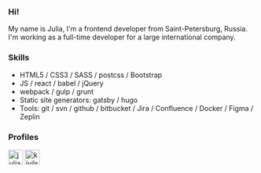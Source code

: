 ### Hi!
My name is Julia, 
I'm a frontend developer from Saint-Petersburg, Russia.
I'm working as a full-time developer for a large international company.

### Skills

- HTML5 / CSS3 / SASS / postcss / Bootstrap
- JS / react / babel / jQuery
- webpack / gulp / grunt
- Static site generators: gatsby / hugo
- Tools: git / svn / github / bitbucket / Jira / Confluence / Docker / Figma / Zeplin


### Profiles
<p align="left">
<a href="https://linkedin.com/in/julia-sesyunina-11356a34" target="blank"><img align="center" src="https://cdn.jsdelivr.net/npm/simple-icons@3.0.1/icons/linkedin.svg" alt="julia-sesyunina-11356a34" height="30" width="30" /></a>
<a href="https://codepen.io/kivils" target="blank"><img align="center" src="https://cdn.jsdelivr.net/npm/simple-icons@3.0.1/icons/codepen.svg" alt="kivils" height="30" width="30" /></a>
</p>

